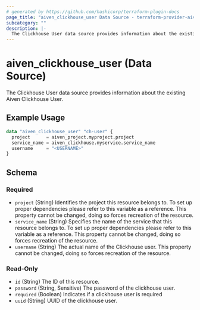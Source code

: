 ```yaml
---
# generated by https://github.com/hashicorp/terraform-plugin-docs
page_title: "aiven_clickhouse_user Data Source - terraform-provider-aiven"
subcategory: ""
description: |-
  The Clickhouse User data source provides information about the existing Aiven Clickhouse User.
---
```


# aiven_clickhouse_user (Data Source)

The Clickhouse User data source provides information about the existing Aiven Clickhouse User.

## Example Usage

```terraform
data "aiven_clickhouse_user" "ch-user" {
  project      = aiven_project.myproject.project
  service_name = aiven_clickhouse.myservice.service_name
  username     = "<USERNAME>"
}
```

<!-- schema generated by tfplugindocs -->
## Schema

### Required

- `project` (String) Identifies the project this resource belongs to. To set up proper dependencies please refer to this variable as a reference. This property cannot be changed, doing so forces recreation of the resource.
- `service_name` (String) Specifies the name of the service that this resource belongs to. To set up proper dependencies please refer to this variable as a reference. This property cannot be changed, doing so forces recreation of the resource.
- `username` (String) The actual name of the Clickhouse user. This property cannot be changed, doing so forces recreation of the resource.

### Read-Only

- `id` (String) The ID of this resource.
- `password` (String, Sensitive) The password of the clickhouse user.
- `required` (Boolean) Indicates if a clickhouse user is required
- `uuid` (String) UUID of the clickhouse user.
